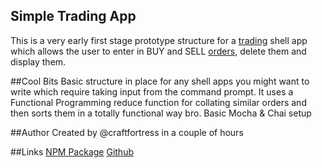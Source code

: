 ## Simple Trading App
This is a very early first stage prototype structure for a [trading](http://i.dailymail.co.uk/i/pix/2013/11/14/article-2507113-1967CBD800000578-976_634x629.jpg) shell app which allows the user to enter in BUY and SELL [orders](http://media.coindesk.com/uploads/2014/03/bitcoin-meme-2.jpg), delete them and display them.

##Cool Bits
Basic structure in place for any shell apps you might want to write which require taking input from the command prompt.
It uses a Functional Programming reduce function for collating similar orders and then sorts them in a totally functional way bro.
Basic Mocha & Chai setup

##Author
Created by @craftfortress in a couple of hours

##Links
[NPM Package](https://www.npmjs.com/package/simpletradingapp)
[Github](https://github.com/craftfortress/SimpleTradingPrompter)